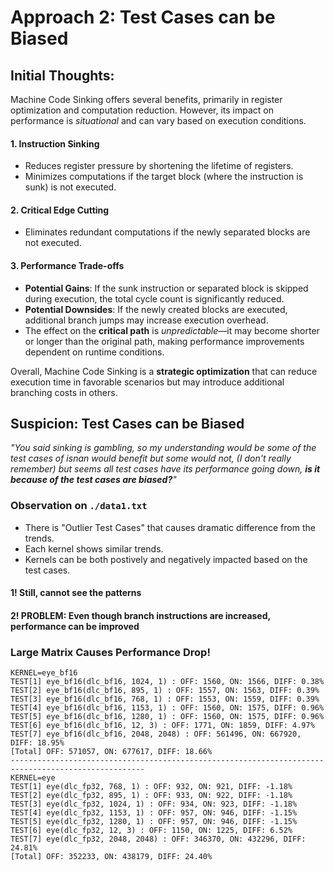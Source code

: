 # Approach 2: Test Cases can be Biased

## Initial Thoughts:
Machine Code Sinking offers several benefits, primarily in register optimization and computation reduction. However, its impact on performance is *situational* and can vary based on execution conditions.  
#### 1. Instruction Sinking  
   - Reduces register pressure by shortening the lifetime of registers.  
   - Minimizes computations if the target block (where the instruction is sunk) is not executed.  

#### 2. Critical Edge Cutting
   - Eliminates redundant computations if the newly separated blocks are not executed.  

#### 3. Performance Trade-offs
   - **Potential Gains**: If the sunk instruction or separated block is skipped during execution, the total cycle count is significantly reduced.  
   - **Potential Downsides**: If the newly created blocks are executed, additional branch jumps may increase execution overhead.  
   - The effect on the **critical path** is *unpredictable*—it may become shorter or longer than the original path, making performance improvements dependent on runtime conditions.  

Overall, Machine Code Sinking is a **strategic optimization** that can reduce execution time in favorable scenarios but may introduce additional branching costs in others.

## Suspicion: Test Cases can be Biased
*"You said sinking is gambling, so my understanding would be some of the test cases of isnan would benefit but some would not, (I don't really remember) but seems all test cases have its performance going down, **is it because of the test cases are biased?**"*

### Observation on `./data1.txt`
- There is "Outlier Test Cases" that causes dramatic difference from the trends.
- Each kernel shows similar trends.
- Kernels can be both postively and negatively impacted based on the test cases.

#### 1! Still, cannot see the patterns
#### 2! PROBLEM: Even though branch instructions are increased, performance can be improved

### Large Matrix Causes Performance Drop!

```
KERNEL=eye_bf16
TEST[1] eye_bf16(dlc_bf16, 1024, 1) : OFF: 1560, ON: 1566, DIFF: 0.38%
TEST[2] eye_bf16(dlc_bf16, 895, 1) : OFF: 1557, ON: 1563, DIFF: 0.39%
TEST[3] eye_bf16(dlc_bf16, 768, 1) : OFF: 1553, ON: 1559, DIFF: 0.39%
TEST[4] eye_bf16(dlc_bf16, 1153, 1) : OFF: 1560, ON: 1575, DIFF: 0.96%
TEST[5] eye_bf16(dlc_bf16, 1280, 1) : OFF: 1560, ON: 1575, DIFF: 0.96%
TEST[6] eye_bf16(dlc_bf16, 12, 3) : OFF: 1771, ON: 1859, DIFF: 4.97%
TEST[7] eye_bf16(dlc_bf16, 2048, 2048) : OFF: 561496, ON: 667920, DIFF: 18.95%
[Total] OFF: 571057, ON: 677617, DIFF: 18.66%
----------------------------------------------------------------------------------------------------
KERNEL=eye
TEST[1] eye(dlc_fp32, 768, 1) : OFF: 932, ON: 921, DIFF: -1.18%
TEST[2] eye(dlc_fp32, 895, 1) : OFF: 933, ON: 922, DIFF: -1.18%
TEST[3] eye(dlc_fp32, 1024, 1) : OFF: 934, ON: 923, DIFF: -1.18%
TEST[4] eye(dlc_fp32, 1153, 1) : OFF: 957, ON: 946, DIFF: -1.15%
TEST[5] eye(dlc_fp32, 1280, 1) : OFF: 957, ON: 946, DIFF: -1.15%
TEST[6] eye(dlc_fp32, 12, 3) : OFF: 1150, ON: 1225, DIFF: 6.52%
TEST[7] eye(dlc_fp32, 2048, 2048) : OFF: 346370, ON: 432296, DIFF: 24.81%
[Total] OFF: 352233, ON: 438179, DIFF: 24.40%
```
